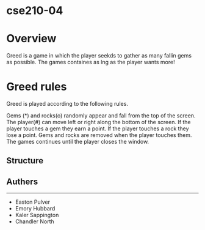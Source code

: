 # cse210-04

# Overview
Greed is a game in which the player seekds to gather as many fallin gems as possible. The games containes as lng as the player wants more!

# Greed rules
Greed is played according to the following rules.

Gems (*) and rocks(o) randomly appear and fall from the top of the screen.
The player(#) can move left or right along the bottom of the screen.
If the player touches a gem they earn a point.
If the player touches a rock they lose a point.
Gems and rocks are removed when the player touches them.
The games continues until the player closes the window.
## Structure





## Authers
---
* Easton Pulver
* Emory Hubbard
* Kaler Sappington
* Chandler North